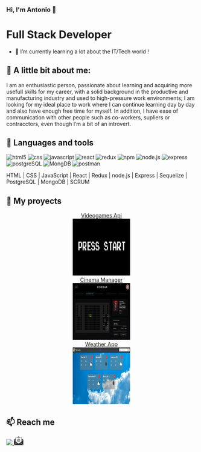 ### Hi, I'm Antonio 👋 

<h1> Full Stack Developer </h1>
  
- 🔭 I’m currently learning a lot about the IT/Tech world !

## 👀 A little bit about me:
<p>
  I am an enthusiastic person, passionate about learning and acquiring more 
  usefull skills for my career, with a solid background in the productive and 
  manufacturing industry and used to high-pressure work environments; I am 
  looking for my ideal place to work where I can continue learning day by day 
  and also have enough free time for myself.
  In addition, I have ease of communication with other people such as 
  co-workers, supliers or contracctors, even though I’m a bit of an introvert. 
</p>

## 🧰 Languages and tools

<p>
<img alt ="html5" src="https://img.shields.io/badge/html5-%23E34F26.svg?style=for-the-badge&logo=html5&logoColor=white" />
<img alt ="css" src="https://img.shields.io/badge/css3-%231572B6.svg?style=for-the-badge&logo=css3&logoColor=white" />
<img alt ="javascript" src="https://img.shields.io/badge/javascript-%23323330.svg?style=for-the-badge&logo=javascript&logoColor=%23F7DF1E" />
<img alt ="react" src="https://img.shields.io/badge/react-%2320232a.svg?style=for-the-badge&logo=react&logoColor=%2361DAFB" />
<img alt ="redux" src="https://img.shields.io/badge/redux-%23593d88.svg?style=for-the-badge&logo=redux&logoColor=white" />
<img alt ="npm" src="https://img.shields.io/badge/NPM-%23000000.svg?style=for-the-badge&logo=npm&logoColor=white" />
<img alt ="node.js" src="https://img.shields.io/badge/node.js-6DA55F?style=for-the-badge&logo=node.js&logoColor=white" />
<img alt ="express" src="https://img.shields.io/badge/express.js-%23404d59.svg?style=for-the-badge&logo=express&logoColor=%2361DAFB" />
<img alt ="postgreSQL" src="https://img.shields.io/badge/postgres-%23316192.svg?style=for-the-badge&logo=postgresql&logoColor=white" />
<img alt ="MongDB" src="https://img.shields.io/badge/MongoDB-%234ea94b.svg?style=for-the-badge&logo=mongodb&logoColor=white" />
<img alt ="postman" src="https://img.shields.io/badge/Postman-FF6C37?style=for-the-badge&logo=postman&logoColor=white" />

</p>

HTML | CSS | JavaScript | React | Redux | node.js | Express | Sequelize | PostgreSQL | MongoDB | SCRUM


## 📌 My proyects

<div align="center">

  <a target="blank" href="https://videogames-single-page-app.vercel.app/" rel="noopener noreferrer"> 
    <div>Videogames Api</div>
    <img width = "30%" height = "150px" src="https://github.com/zirlp/zirlp/blob/main/start.PNG?raw=true"> 
  </a>

  <a target="blank" href="https://cineman.vercel.app/" rel="noopener noreferrer"> 
    <div style="width: 300px">Cinema Manager</div>
    <img width = "30%" height = "150px" src="https://github.com/zirlp/zirlp/blob/main/cineman.PNG?raw=true"> 
  </a>

  <a target="blank" href="https://weather-app-woad-pi.vercel.app/" rel="noopener noreferrer"> 
    <div style="width: 300px">Weather App</div>
    <img width = "30%" height= "150px"src="https://github.com/zirlp/zirlp/blob/main/Weather.PNG?raw=true"> 
  </a>


</div>


## 📫 Reach me
<span>
  <a href="https://www.linkedin.com/in/zirlp/" target="blank"><img src="https://cdn-icons-png.flaticon.com/512/174/174857.png" width="5%"> </a>  
  <a href="mailto:jal.p@hotmail.com" target="blank"> <img src="https://github.com/zirlp/zirlp/blob/main/mail.png?raw=true" width="5%"> </a>  
</span>

